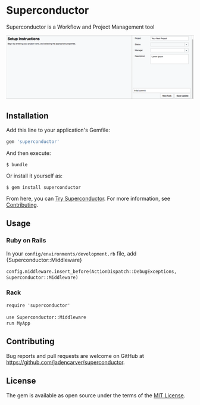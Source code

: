# Superconductor

Superconductor is a Workflow and Project Management tool

![Superconductor](spec/integration/screenshots/tasks-setup.png)

## Installation

Add this line to your application's Gemfile:

```ruby
gem 'superconductor'
```

And then execute:

    $ bundle

Or install it yourself as:

    $ gem install superconductor

From here, you can [Try Superconductor](javascript:PM.toggle();).
For more information, see [Contributing](#label-Contributing).

## Usage

### Ruby on Rails

In your `config/environments/development.rb` file, add {Superconductor::Middleware}

```
config.middleware.insert_before(ActionDispatch::DebugExceptions, Superconductor::Middleware)
```

### Rack

```
require 'superconductor'

use Superconductor::Middleware
run MyApp
```

## Contributing

Bug reports and pull requests are welcome on GitHub at https://github.com/jadencarver/superconductor.


## License

The gem is available as open source under the terms of the [MIT License](http://opensource.org/licenses/MIT).

